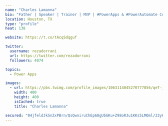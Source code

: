 ```yaml
---
name: "Charles Lamanna"
bio: "Father | Speaker | Trainer | MVP | #PowerApps & #PowerAutomate Community Super User | YouTuber Right-pointing triangle http://youtube.com/c/rezadorrani | Learn - Share - Clockwise rightwards and leftwards open circle arrows"
location: Houston, TX
type: "profile"
heat: 138

website: https://t.co/tAcqSdqguf

twitter:
  username: rezadorrani
  url: https://twitter.com/rezadorrani
  followers: 4074

topics:
  - Power Apps

images:
  - url: https://pbs.twimg.com/profile_images/1063114045270777856/qeT-jpWr_400x400.jpg
    width: 400
    height: 400
    isCached: true
    title: "Charles Lamanna"

secured: "04jfeldJkSnZxPBrn/QsQwniruChEp68gUbGKu+Z98oRJu1KKs5LMOml/23y6NJmrAYY+C9n7W1Ud3HKUyt4tIisrGceuqaK+EdlUWZsJsr8axcMfb0x9F7JY3FGT7AShBxkLvcw7g1n5YDxQOUvZ7eQqFalyVNk7Lg9JG3lY/3Uk1aaxBlXzusrujlgqQ8suNFsk2c/ejauXysU34FUM6Q8BpT9Ot/IKS+BlgPVfnpbf3+hL/UoGlrHbpczoyXzdXiEBNEkDxKepAYDNLVaFWUQ0Y1Lg+/uHXGA9sD8djEuF6jLqbTDX2h6P0yPnwa9SVsn2jk3xLmok0VMedCEj4VWC9SwV18+N5RuoLZlhnO7vZtk0F04ETwyXycA6aK8mNkOF8Rj4SqIkjJmcDxq3nP4zFiVnzPpYSw/5Vyk4zs=;F/9mH0TI2aq5OvJszS74oA=="
---
```


